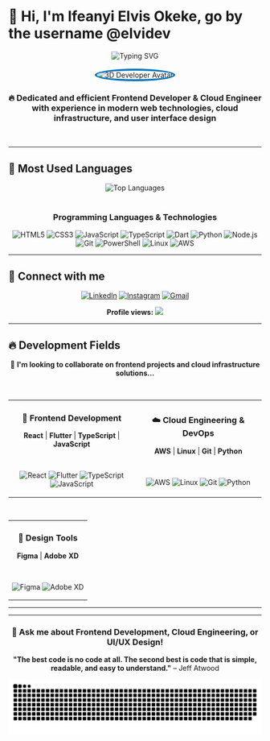 # 👋 Hi, I'm Ifeanyi Elvis Okeke, go by the username @elvidev

<div align="center">
  <img src="https://readme-typing-svg.herokuapp.com?font=Fira+Code&weight=600&size=28&pause=1000&color=00D4AA&center=true&vCenter=true&width=600&lines=A+Frontend+Developer+%26+Cloud+Engineer;⚡+building+modern+web+applications;focusing+on+user+experience+and+scalability" alt="Typing SVG" />
</div>

<br/>

<div align="center">
  <!-- 3D Developer Avatar -->
  <img src="https://raw.githubusercontent.com/Tarikul-Islam-Anik/Animated-Fluent-Emojis/master/Emojis/People%20with%20professions/Man%20Technologist%20Medium%20Skin%20Tone.png" width="200" height="200" style="border-radius: 50%; border: 4px solid #0378bbff;" alt="3D Developer Avatar"/>
</div>

<h3 align="center">🔥 Dedicated and efficient Frontend Developer & Cloud Engineer with experience in modern web technologies, cloud infrastructure, and user interface design</h3>

<br/>

---

## 🎨 Most Used Languages

<div align="center">
  <img src="https://github-readme-stats.vercel.app/api/top-langs/?username=elvidev&layout=compact&theme=radical&hide_border=true&bg_color=0D1117&title_color=00D4AA&text_color=FFFFFF" alt="Top Languages" />
</div>

<br/>

<div align="center">
  
### Programming Languages & Technologies

![HTML5](https://img.shields.io/badge/HTML5-E34F26?style=for-the-badge&logo=html5&logoColor=white)
![CSS3](https://img.shields.io/badge/CSS3-1572B6?style=for-the-badge&logo=css3&logoColor=white)
![JavaScript](https://img.shields.io/badge/JavaScript-F7DF1E?style=for-the-badge&logo=javascript&logoColor=black)
![TypeScript](https://img.shields.io/badge/TypeScript-007ACC?style=for-the-badge&logo=typescript&logoColor=white)
![Dart](https://img.shields.io/badge/Dart-0175C2?style=for-the-badge&logo=dart&logoColor=white)
![Python](https://img.shields.io/badge/Python-3776AB?style=for-the-badge&logo=python&logoColor=white)
![Node.js](https://img.shields.io/badge/Node.js-43853D?style=for-the-badge&logo=node.js&logoColor=white)
![Git](https://img.shields.io/badge/Git-F05032?style=for-the-badge&logo=git&logoColor=white)
![PowerShell](https://img.shields.io/badge/PowerShell-5391FE?style=for-the-badge&logo=powershell&logoColor=white)
![Linux](https://img.shields.io/badge/Linux-FCC624?style=for-the-badge&logo=linux&logoColor=black)
![AWS](https://img.shields.io/badge/AWS-232F3E?style=for-the-badge&logo=amazon-aws&logoColor=white)

</div>

---

## 🤝 Connect with me

<div align="center">
  
[![LinkedIn](https://img.shields.io/badge/LinkedIn-0077B5?style=for-the-badge&logo=linkedin&logoColor=white)](https://es.linkedin.com/in/ifeanyi-elvis-okeke-051213bb/es?trk=public_post_feed-actor-name)
[![Instagram](https://img.shields.io/badge/Instagram-E4405F?style=for-the-badge&logo=instagram&logoColor=white)](https://instagram.com/elvi.heart)
[![Gmail](https://img.shields.io/badge/Gmail-D14836?style=for-the-badge&logo=gmail&logoColor=white)](mailto:elvidev@gmail.com)

**Profile views:** ![](https://komarev.com/ghpvc/?username=elvidev&color=00D4AA&style=flat-square)

</div>

---

## 🔥 Development Fields

<div align="center">

💖 **I'm looking to collaborate on frontend projects and cloud infrastructure solutions...**

</div>

<br/>

<table align="center">
<tr>
<td align="center" width="50%">

### 🎨 Frontend Development

<div align="center">
  
**React** | **Flutter** | **TypeScript** | **JavaScript**

<br/>

![React](https://img.shields.io/badge/React-20232A?style=for-the-badge&logo=react&logoColor=61DAFB)
![Flutter](https://img.shields.io/badge/Flutter-20232A?style=for-the-badge&logo=react&logoColor=61DAFB)
![TypeScript](https://img.shields.io/badge/TypeScript-007ACC?style=for-the-badge&logo=typescript&logoColor=white)
![JavaScript](https://img.shields.io/badge/JavaScript-F7DF1E?style=for-the-badge&logo=javascript&logoColor=black)

</div>

</td>
<td align="center" width="50%">

### ☁️ Cloud Engineering & DevOps

<div align="center">

**AWS** | **Linux** | **Git** | **Python**

<br/>

![AWS](https://img.shields.io/badge/AWS-232F3E?style=for-the-badge&logo=amazon-aws&logoColor=white)
![Linux](https://img.shields.io/badge/Linux-FCC624?style=for-the-badge&logo=linux&logoColor=black)
![Git](https://img.shields.io/badge/Git-F05032?style=for-the-badge&logo=git&logoColor=white)
![Python](https://img.shields.io/badge/Python-3776AB?style=for-the-badge&logo=python&logoColor=white)

</div>

</td>
</tr>
</table>

<br/>

<table align="center">
<tr>
<td align="center" width="100%">

### 🎨 Design Tools

<div align="center">

**Figma** | **Adobe XD**

<br/>

![Figma](https://img.shields.io/badge/Figma-F24E1E?style=for-the-badge&logo=figma&logoColor=white)
![Adobe XD](https://img.shields.io/badge/Adobe%20XD-470137?style=for-the-badge&logo=Adobe%20XD&logoColor=#FF61F6)

</div>

</td>
</tr>
</table>

---

<!-- ## 📊 GitHub Statistics

<div align="center">
  <img src="https://github-readme-stats.vercel.app/api?username=elvidev&show_icons=true&theme=radical&hide_border=true&bg_color=0D1117&title_color=00D4AA&icon_color=00D4AA&text_color=FFFFFF" alt="GitHub Stats" />
</div>

<div align="center">
  <img src="https://github-readme-streak-stats.herokuapp.com/?user=elvidev&theme=radical&hide_border=true&background=0D1117&stroke=00D4AA&ring=00D4AA&fire=00D4AA&currStreakLabel=FFFFFF" alt="GitHub Streak" />
</div>

---

## 🏆 GitHub Trophies

<div align="center">
  <img src="https://github-profile-trophy.vercel.app/?username=elvidev&theme=radical&no-frame=true&no-bg=true&margin-w=4&row=1" alt="GitHub Trophies" />
</div> -->

---

<div align="center">
  
### 💬 Ask me about Frontend Development, Cloud Engineering, or UI/UX Design!

**"The best code is no code at all. The second best is code that is simple, readable, and easy to understand."** – Jeff Atwood

</div>

<div align="center">
  <img src="https://raw.githubusercontent.com/platane/snk/output/github-contribution-grid-snake-dark.svg" alt="Snake animation" />
</div>
